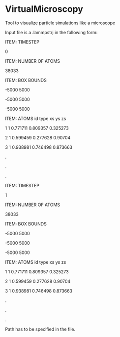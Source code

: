 # VirtualMicroscopy
Tool to visualize particle simulations like a microscope


Input file is a .lammpstrj in the following form:


ITEM: TIMESTEP

0

ITEM: NUMBER OF ATOMS

38033

ITEM: BOX BOUNDS

-5000 5000

-5000 5000

-5000 5000

ITEM: ATOMS id type xs ys zs

1 1 0.771711 0.809357 0.325273

2 1 0.599459 0.277628 0.90704

3 1 0.938981 0.746498 0.873663

.

.

.

ITEM: TIMESTEP

1

ITEM: NUMBER OF ATOMS

38033

ITEM: BOX BOUNDS

-5000 5000

-5000 5000

-5000 5000

ITEM: ATOMS id type xs ys zs

1 1 0.771711 0.809357 0.325273

2 1 0.599459 0.277628 0.90704

3 1 0.938981 0.746498 0.873663

.

.

.

Path has to be specified in the file.
